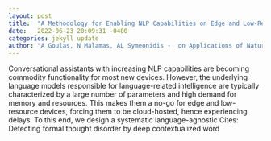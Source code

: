 ```yaml
---
layout: post
title:  "A Methodology for Enabling NLP Capabilities on Edge and Low-Resource Devices"
date:   2022-06-23 20:09:31 -0400
categories: jekyll update
author: "A Goulas, N Malamas, AL Symeonidis -  on Applications of Natural Language to , 2022"
---
```

Conversational assistants with increasing NLP capabilities are becoming commodity functionality for most new devices. However, the underlying language models responsible for language-related intelligence are typically characterized by a large number of parameters and high demand for memory and resources. This makes them a no-go for edge and low-resource devices, forcing them to be cloud-hosted, hence experiencing delays. To this end, we design a systematic language-agnostic 
Cites: Detecting formal thought disorder by deep contextualized word